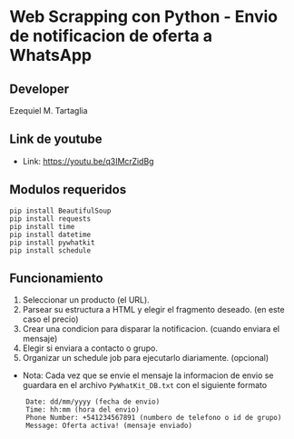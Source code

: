 # Web Scrapping con Python - Envio de notificacion de oferta a WhatsApp

## Developer 
Ezequiel M. Tartaglia

## Link de youtube
- Link: https://youtu.be/q3IMcrZidBg

## Modulos requeridos
```
pip install BeautifulSoup 
pip install requests
pip install time
pip install datetime
pip install pywhatkit
pip install schedule
```
## Funcionamiento

1. Seleccionar un producto (el URL).
2. Parsear su estructura a HTML y elegir el fragmento deseado. (en este caso el precio)
3. Crear una condicion para disparar la notificacion. (cuando enviara el mensaje)
4. Elegir si enviara a contacto o grupo.
5. Organizar un schedule job para ejecutarlo diariamente. (opcional)

- Nota: Cada vez que se envie el mensaje la informacion de envio se guardara en el archivo `PyWhatKit_DB.txt` con el siguiente formato

```
    Date: dd/mm/yyyy (fecha de envio)
    Time: hh:mm (hora del envio)
    Phone Number: +541234567891 (numbero de telefono o id de grupo)
    Message: Oferta activa! (mensaje enviado)
```

